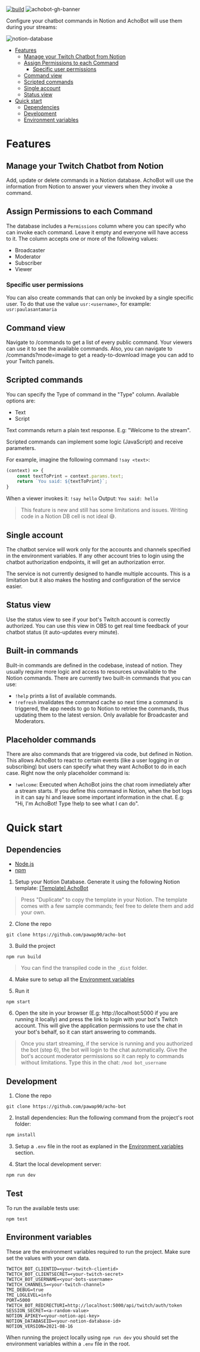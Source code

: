 [![build](https://github.com/pawap90/acho-bot/actions/workflows/build.yml/badge.svg)](https://github.com/pawap90/acho-bot/actions/workflows/build.yml)
![achobot-gh-banner](https://user-images.githubusercontent.com/2507959/152519862-b1d7116e-dade-4ed8-9ac5-f9eefeeff520.png)

Configure your chatbot commands in Notion and AchoBot will use them during your streams:

![notion-database](https://user-images.githubusercontent.com/2507959/152531729-8b117829-9965-41a6-9455-b10dbf4cda40.png)

- [Features](#features)
  - [Manage your Twitch Chatbot from Notion](#manage-your-twitch-chatbot-from-notion)
  - [Assign Permissions to each Command](#assign-permissions-to-each-command)
    - [Specific user permissions](#specific-user-permissions)
  - [Command view](#command-view)
  - [Scripted commands](#scripted-commands)
  - [Single account](#single-account)
  - [Status view](#status-view)
- [Quick start](#quick-start)
  - [Dependencies](#dependencies)
  - [Development](#development)
  - [Environment variables](#environment-variables)

# Features

## Manage your Twitch Chatbot from Notion
Add, update or delete commands in a Notion database. AchoBot will use the information from Notion to answer your viewers when they invoke a command.

## Assign Permissions to each Command
The database includes a `Permissions` column where you can specify who can invoke each command. Leave it empty and everyone will have access to it. 
The column accepts one or more of the following values: 
- Broadcaster
- Moderator
- Subscriber
- Viewer

### Specific user permissions
You can also create commands that can only be invoked by a single specific user. To do that use the value `usr:<username>`, for example: `usr:paulasantamaria`

## Command view
Navigate to /commands to get a list of every public command. Your viewers can use it to see the available commands.
Also, you can navigate to /commands?mode=image to get a ready-to-download image you can add to your Twitch panels.

## Scripted commands
You can specify the Type of command in the "Type" column. Available options are:
- Text
- Script

Text commands return a plain text response. E.g: "Welcome to the stream".

Scripted commands can implement some logic (JavaScript)  and receive parameters.

For example, imagine the following command `!say <text>`: 
```js
(context) => {
    const textToPrint = context.params.text;
    return `You said: ${textToPrint}`;
}
```

When a viewer invokes it: `!say hello`
Output: `You said: hello`

> This feature is new and still has some limitations and issues. Writing code in a Notion DB cell is not ideal 😅.

## Single account
The chatbot service will work only for the accounts and channels specified in the environment variables. 
If any other account tries to login using the chatbot authorization endpoints, it will get an authorization error. 

The service is not currently designed to handle multiple accounts. This is a limitation but it also makes the hosting and configuration of the service easier.

## Status view
Use the status view to see if your bot's Twitch account is correctly authorized. 
You can use this view in OBS to get real time feedback of your chatbot status (it auto-updates every minute).

## Built-in commands
Built-in commands are defined in the codebase, instead of notion. They usually require more logic and access to resources unavailable to the Notion commands. There are currently two built-in commands that you can use:
- `!help` prints a list of available commands.
- `!refresh` invalidates the command cache so next time a command is triggered, the app needs to go to Notion to retriee the commands, thus updating them to the latest version. Only available for Broadcaster and Moderators. 

## Placeholder commands
There are also commands that are triggered via code, but defined in Notion. This allows AchoBot to react to certain events (like a user logging in or subscribing) but users can specify what they want AchoBot to do in each case.
Right now the only placeholder command is:
- `!welcome`: Executed when AchoBot joins the chat room inmediately after a stream starts. If you define this command in Notion, when the bot logs in it can say hi and leave some important information in the chat. E.g: "Hi, I'm AchoBot! Type !help to see what I can do". 

# Quick start

## Dependencies
- [Node.js](https://nodejs.org/en/)
- [npm](https://www.npmjs.com/)

1. Setup your Notion Database. Generate it using the following Notion template: [[Template] AchoBot](https://familiar-freckle-76f.notion.site/350b171ebc30462fbdcb8391cb2f088a?v=0cf2e1a5f5bc476e827d2705e2bdc223)

> Press "Duplicate" to copy the template in your Notion. The template comes with a few sample commands; feel free to delete them and add your own.

2. Clone the repo 
```
git clone https://github.com/pawap90/acho-bot
```

3. Build the project
   
```
npm run build
```
> You can find the transpiled code in the `_dist` folder.

4. Make sure to setup all the [Environment variables](#environment-variables)

5. Run it
```
npm start
```
6. Open the site in your browser (E.g: http://localhost:5000 if you are running it locally) and press the link to login with your bot's Twitch account. This will give the application permissions to use the chat in your bot's behalf, so it can start answering to commands.

> Once you start streaming, if the service is running and you authorized the bot (step 6), the bot will login to the chat automatically. Give the bot's account moderator permissions so it can reply to commands without limitations. Type this in the chat: `/mod bot_username`

## Development

1. Clone the repo 
```
git clone https://github.com/pawap90/acho-bot
```

2. Install dependencies: Run the following command from the project's root folder:

```sh
npm install
```

3. Setup a `.env` file in the root as explaned in the [Environment variables](#environment-variables) section.

4. Start the local development server: 

```sh
npm run dev
```

## Test
To run the available tests use:

```
npm test
```

## Environment variables
These are the environment variables required to run the project. Make sure set the values with your own data.

```
TWITCH_BOT_CLIENTID=<your-twitch-clientid>
TWITCH_BOT_CLIENTSECRET=<your-twitch-secret>
TWITCH_BOT_USERNAME=<your-bots-username>
TWITCH_CHANNELS=<your-twitch-channel>
TMI_DEBUG=true
TMI_LOGLEVEL=info
PORT=5000
TWITCH_BOT_REDIRECTURI=http://localhost:5000/api/twitch/auth/token
SESSION_SECRET=<a-random-value>
NOTION_APIKEY=<your-notion-api-key>
NOTION_DATABASEID=<your-notion-database-id>
NOTION_VERSION=2021-08-16
```
When running the project locally using `npm run dev` you should set the environment variables within a `.env` file in the root. 

